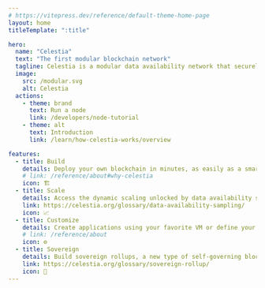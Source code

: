 ```yaml
---
# https://vitepress.dev/reference/default-theme-home-page
layout: home
titleTemplate: ":title"

hero:
  name: "Celestia"
  text: "The first modular blockchain network"
  tagline: Celestia is a modular data availability network that securely scales with the number of users, making it easy for anyone to launch their own blockchain.
  image:
    src: /modular.svg
    alt: Celestia
  actions:
    - theme: brand
      text: Run a node
      link: /developers/node-tutorial
    - theme: alt
      text: Introduction
      link: /learn/how-celestia-works/overview

features:
  - title: Build
    details: Deploy your own blockchain in minutes, as easily as a smart contract
    # link: /reference/about#why-celestia
    icon: 🏗️
  - title: Scale
    details: Access the dynamic scaling unlocked by data availability sampling, where scale increases with the number of users
    link: https://celestia.org/glossary/data-availability-sampling/
    icon: 📈
  - title: Customize
    details: Create applications using your favorite VM or define your own
    # link: /reference/about
    icon: ⚙️
  - title: Sovereign
    details: Build sovereign rollups, a new type of self-governing blockchain with minimal platform risk
    link: https://celestia.org/glossary/sovereign-rollup/
    icon: 🏰
---
```

